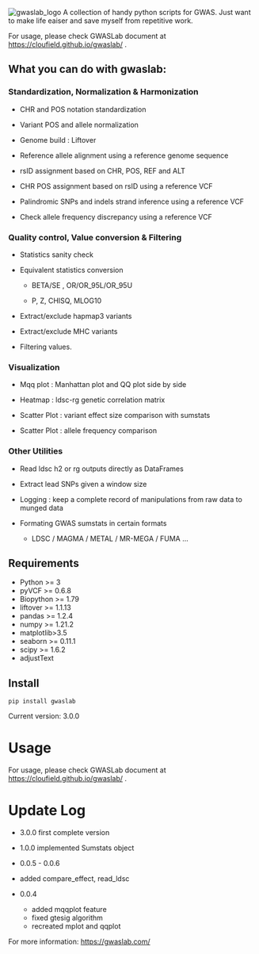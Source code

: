 ![gwaslab_logo](https://cloufield.github.io/gwaslab/images/index_logo.jpg)
A collection of handy python scripts for GWAS. 
Just want to make life eaiser and save myself from repetitive work.

For usage, please check GWASLab document at https://cloufield.github.io/gwaslab/ .

## What you can do with gwaslab:
### Standardization, Normalization & Harmonization

- CHR and POS notation standardization

- Variant POS and allele normalization

- Genome build : Liftover

- Reference allele alignment using a reference genome sequence

- rsID assignment based on CHR, POS, REF and ALT

- CHR POS assignment based on rsID using a reference VCF

- Palindromic SNPs and indels strand inference using a reference VCF

- Check allele frequency discrepancy using a reference VCF

### Quality control, Value conversion & Filtering

- Statistics sanity check

- Equivalent statistics conversion
  
  - BETA/SE , OR/OR_95L/OR_95U
  
  - P, Z, CHISQ, MLOG10

- Extract/exclude hapmap3 variants 

- Extract/exclude MHC variants

- Filtering values.

### Visualization

- Mqq plot : Manhattan plot and QQ plot side by side

- Heatmap : ldsc-rg genetic correlation matrix

- Scatter Plot : variant effect size comparison with sumstats

- Scatter Plot : allele frequency comparison 

### Other Utilities

- Read ldsc h2 or rg outputs directly as DataFrames

- Extract lead SNPs given a window size

- Logging : keep a complete record of manipulations from raw data to munged data

- Formating GWAS sumstats in certain formats
  
  - LDSC / MAGMA / METAL / MR-MEGA / FUMA
...




## Requirements
- Python >= 3
- pyVCF >= 0.6.8
- Biopython >= 1.79
- liftover >= 1.1.13
- pandas >= 1.2.4
- numpy >= 1.21.2
- matplotlib>3.5
- seaborn >= 0.11.1
- scipy >= 1.6.2
- adjustText

## Install
```
pip install gwaslab
```
Current version: 3.0.0

# Usage

For usage, please check GWASLab document at https://cloufield.github.io/gwaslab/ .

# Update Log
- 3.0.0 first complete version
- 1.0.0 implemented Sumstats object

- 0.0.5 - 0.0.6
- added  compare_effect, read_ldsc 

- 0.0.4  
  -  added mqqplot feature
  -  fixed gtesig algorithm
  -  recreated mplot and qqplot


For more information: 
https://gwaslab.com/
